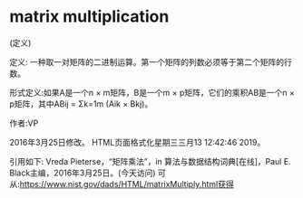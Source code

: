 # matrix multiplication


(定义)



定义:
一种取一对矩阵的二进制运算。第一个矩阵的列数必须等于第二个矩阵的行数。



形式定义:如果A是一个n × m矩阵，B是一个m × p矩阵，它们的乘积AB是一个n × p矩阵，其中ABij = Σk=1m (Aik × Bkj)。


作者:VP







2016年3月25日修改。
HTML页面格式化星期三三月13 12:42:46 2019。



引用如下:
Vreda Pieterse，“矩阵乘法”，in
算法与数据结构词典[在线]，Paul E. Black主编，2016年3月25日。(今天访问)
可从:https://www.nist.gov/dads/HTML/matrixMultiply.html获得